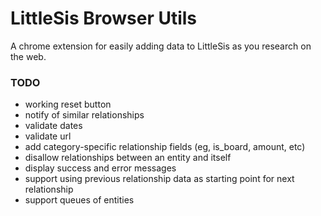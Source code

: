# LittleSis Browser Utils

A chrome extension for easily adding data to LittleSis as you research on the web.

### TODO

- working reset button
- notify of similar relationships
- validate dates
- validate url
- add category-specific relationship fields (eg, is_board, amount, etc)
- disallow relationships between an entity and itself
- display success and error messages
- support using previous relationship data as starting point for next relationship
- support queues of entities
